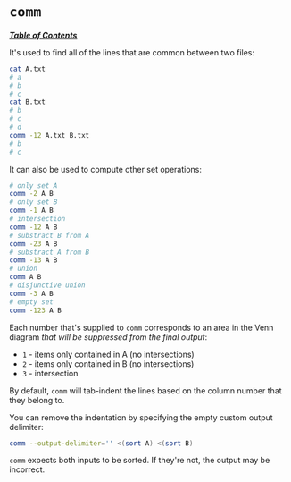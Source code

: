 # `comm`

[***Table of Contents***](/README.md)

It's used to find all of the lines that are common between two files:

```bash
cat A.txt
# a
# b
# c
cat B.txt
# b
# c
# d
comm -12 A.txt B.txt
# b
# c
```

It can also be used to compute other set operations:

```bash
# only set A
comm -2 A B
# only set B
comm -1 A B
# intersection
comm -12 A B
# substract B from A
comm -23 A B
# substract A from B
comm -13 A B
# union
comm A B
# disjunctive union
comm -3 A B
# empty set
comm -123 A B
```

Each number that's supplied to `comm` corresponds to an area in the Venn
diagram *that will be suppressed from the final output*:
- `1` - items only contained in A (no intersections)
- `2` - items only contained in B (no intersections)
- `3` - intersection

By default, `comm` will tab-indent the lines based on the column number that
they belong to.

You can remove the indentation by specifying the empty custom output delimiter:

```bash
comm --output-delimiter='' <(sort A) <(sort B)
```

`comm` expects both inputs to be sorted. If they're not, the output may be
incorrect.
